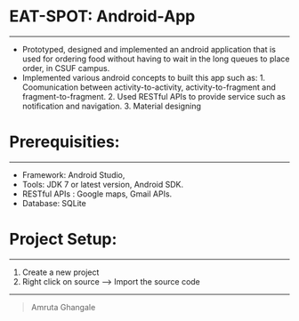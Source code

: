 
# EAT-SPOT: Android-App
--------------------------------------
- Prototyped, designed and implemented an android application that is used for ordering food without having to wait in the long queues to place order, in CSUF campus. 
- Implemented various android concepts to built this app such as:
        1. Coomunication between activity-to-activity, activity-to-fragment and fragment-to-fragment.
        2. Used RESTful APIs to provide service such as notification and navigation.
        3. Material designing 

# Prerequisities:
--------------------------------------
- Framework: Android Studio, 
- Tools: JDK 7 or latest version, Android SDK.
- RESTful APIs : Google maps, Gmail APIs.
- Database: SQLite

# Project Setup:
-------------------------------------
1. Create a new project 
2. Right click on source --> Import the source code

-------------------------------------

> Amruta Ghangale







